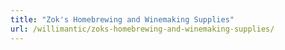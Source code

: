 ```yaml
---
title: "Zok's Homebrewing and Winemaking Supplies"
url: /willimantic/zoks-homebrewing-and-winemaking-supplies/
---
```

